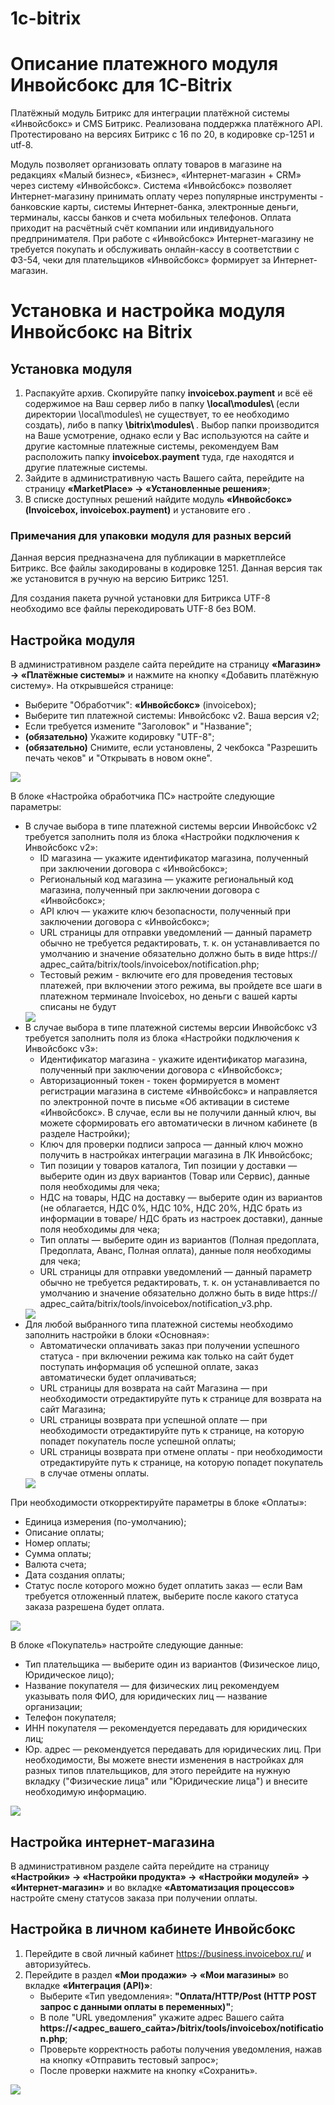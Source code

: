 # 1c-bitrix
# Описание платежного модуля Инвойсбокс для 1C-Bitrix

Платёжный модуль Битрикс для интеграции платёжной системы «Инвойсбокс» и CMS Битрикс. Реализована поддержка платёжного API. Протестировано на версиях Битрикс с 16 по 20, в кодировке cp-1251 и utf-8. 

Модуль позволяет организовать оплату товаров в магазине на редакциях «Малый бизнес», «Бизнес», «Интернет-магазин + CRM» через систему «Инвойсбокс». Система «Инвойсбокс» позволяет Интернет-магазину принимать оплату через популярные инструменты - банковские карты, системы Интернет-банка, электронные деньги, терминалы, кассы банков и счета мобильных телефонов. Оплата приходит на расчётный счёт компании или индивидуального предпринимателя.
При работе с «Инвойсбокс» Интернет-магазину не требуется покупать и обслуживать онлайн-кассу в соответствии с ФЗ-54, чеки для плательщиков «Инвойсбокс» формирует за Интернет-магазин.

# Установка и настройка модуля Инвойсбокс на Bitrix

## Установка модуля

1. Распакуйте архив. Скопируйте папку <strong>invoicebox.payment</strong> и всё её содержимое на Ваш сервер либо в папку <strong> \local\modules\ </strong> (если директории \local\modules\ не существует, то ее необходимо создать), либо в папку <strong> \bitrix\modules\ </strong>. Выбор папки производится на Ваше усмотрение, однако если у Вас используются на сайте и другие кастомные платежные системы, рекомендуем Вам расположить папку <strong>invoicebox.payment</strong> туда, где находятся и другие платежные системы.
2. Зайдите в административную часть Вашего сайта, перейдите на страницу <strong>«MarketPlace» → «Установленные решения»</strong>;
3. В списке доступных решений найдите модуль <strong>«Инвойсбокс» (Invoicebox, invoicebox.payment)</strong> и установите его .

### Примечания для упаковки модуля для разных версий

Данная версия предназначена для публикации в маркетплейсе Битрикс. Все файлы закодированы в кодировке 1251. Данная версия так же установится в ручную на версию Битрикс 1251.

Для создания пакета ручной установки для Битрикса UTF-8 необходимо все файлы перекодировать UTF-8 без BOM.

## Настройка модуля

В административном разделе сайта перейдите на страницу <strong>«Магазин» → «Платёжные системы»</strong> и нажмите на кнопку «Добавить платёжную систему». На открывшейся странице:
   - Выберите "Обработчик": <strong>«Инвойсбокс»</strong> (invoicebox);
   - Выберите тип платежной системы: Инвойсбокс v2. Ваша версия v2;
   - Если требуется измените "Заголовок" и "Название";
   - <strong>(обязательно)</strong> Укажите кодировку "UTF-8";
   - <strong>(обязательно)</strong> Снимите, если установлены, 2 чекбокса "Разрешить печать чеков" и "Открывать в новом окне". 

<img src="docimg/invoicebox_1.png">

В блоке «Настройка обработчика ПС» настройте следующие параметры:
   - В случае выбора в типе платежной системы версии Инвойсбокс v2 требуется заполнить поля из блока «Настройки подключения к Инвойсбокс v2»:
     - ID магазина — укажите идентификатор магазина, полученный при заключении договора с «Инвойсбокс»;
     - Региональный код магазина — укажите региональный код магазина, полученный при заключении договора с «Инвойсбокс»;
     - API ключ — укажите ключ безопасности, полученный при заключении договора с «Инвойсбокс»;
     - URL страницы для отправки уведомлений — данный параметр обычно не требуется редактировать, т. к. он устанавливается по умолчанию и значение обязательно должно быть в виде https://адрес_сайта/bitrix/tools/invoicebox/notification.php;
     - Тестовый режим - включите его для проведения тестовых платежей, при включении этого режима, вы пройдете все шаги в платежном терминале Invoicebox, но деньги с вашей карты списаны не будут
     <img src="docimg/invoicebox_2.png">
   - В случае выбора в типе платежной системы версии Инвойсбокс v3 требуется заполнить поля из блока «Настройки подключения к Инвойсбокс v3»:
     - Идентификатор магазина -  укажите идентификатор магазина, полученный при заключении договора с «Инвойсбокс»;
     - Авторизационный токен - токен формируется в момент регистрации магазина в системе «Инвойсбокс» и направляется по электронной почте в письме «Об активации в системе «Инвойсбокс». В случае, если вы не получили данный ключ, вы можете сформировать его автоматически в личном кабинете (в разделе Настройки);
     - Ключ для проверки подписи запроса — данный ключ можно получить в настройках интеграции магазина в ЛК Инвойсбокс;
     - Тип позиции у товаров каталога, Тип позиции у доставки — выберите один из двух вариантов (Товар или Сервис), данные поля необходимы для чека;
     - НДС на товары, НДС на доставку — выберите один из вариантов (не облагается, НДС 0%, НДС 10%, НДС 20%, НДС брать из информации в товаре/ НДС брать из настроек доставки), данные поля необходимы для чека;
     - Тип оплаты — выберите один из вариантов (Полная предоплата, Предоплата, Аванс, Полная оплата), данные поля необходимы для чека;
     - URL страницы для отправки уведомлений — данный параметр обычно не требуется редактировать, т. к. он устанавливается по умолчанию и значение обязательно должно быть в виде https://адрес_сайта/bitrix/tools/invoicebox/notification_v3.php.
     <img src="docimg/invoicebox_3.png">
   - Для любой выбранного типа платежной системы необходимо заполнить настройки в блоки «Основная»:
     - Автоматически оплачивать заказ при получении успешного статуса - при включении режима как только на сайт будет поступать информация об успешной оплате, заказ автоматически будет оплачиваться;
     - URL страницы для возврата на сайт Магазина  — при необходимости отредактируйте путь к странице для возврата на сайт Магазина;
     - URL страницы возврата при успешной оплате — при необходимости отредактируйте путь к странице, на которую попадет покупатель после успешной оплаты;
     - URL страницы возврата при отмене оплаты - при необходимости отредактируйте путь к странице, на которую попадет покупатель в случае отмены оплаты.
     <img src="docimg/invoicebox_4.png">

При необходимости откорректируйте параметры в блоке «Оплаты»:
   - Единица измерения (по-умолчанию);
   - Описание оплаты;
   - Номер оплаты;
   - Сумма оплаты;
   - Валюта счета;
   - Дата создания оплаты; 
   - Статус после которого можно будет оплатить заказ — если Вам требуется отложенный платеж, выберите после какого статуса заказа разрешена будет оплата.

<img src="docimg/invoicebox_5.png">
	
В блоке «Покупатель» настройте следующие данные:
   - Тип плательщика — выберите один из вариантов (Физическое лицо, Юридическое лицо);
   - Название покупателя — для физических лиц рекомендуем указывать поля ФИО, для юридических лиц — название организации;
   - Телефон покупателя;
   - ИНН покупателя — рекомендуется передавать для юридических лиц;
   - Юр. адрес — рекомендуется передавать для юридических лиц.
При необходимости, Вы можете внести изменения в настройках для разных типов плательщиков, для этого перейдите на нужную вкладку ("Физические лица" или "Юридические лица") и внесите необходимую информацию.
<img src="docimg/invoicebox_6.png">

## Настройка интернет-магазина

В административном разделе сайта перейдите на страницу <strong>«Настройки» → «Настройки продукта» → «Настройки модулей» → «Интернет-магазин»</strong> и во вкладке <strong>«Автоматизация процессов»</strong> настройте смену статусов заказа при получении оплаты.

## Настройка в личном кабинете Инвойсбокс

1. Перейдите в свой личный кабинет https://business.invoicebox.ru/ и авторизуйтесь.
2. Перейдите в раздел <strong>«Мои продажи» → «Мои магазины»</strong> во вкладке <strong>«Интеграция (API)»</strong>:
   - Выберите «Тип уведомления»: <strong>"Оплата/HTTP/Post (HTTP POST запрос с данными оплаты в переменных)"</strong>;
   - В поле "URL уведомления" укажите адрес Вашего сайта <strong>https://<адрес_вашего_сайта>/bitrix/tools/invoicebox/notification.php</strong>;
   - Проверьте корректность работы получения уведомления, нажав на кнопку «Отправить тестовый запрос»;
   - После проверки нажмите на кнопку «Сохранить».

<img src="docimg/invoicebox_7.jpg">

